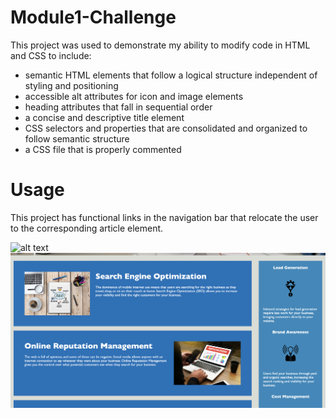 # Module1-Challenge

This project was used to demonstrate my ability to modify code in HTML and CSS to include: 

- semantic HTML elements that follow a logical structure independent of styling and positioning
- accessible alt attributes for icon and image elements
- heading attributes that fall in sequential order
- a concise and descriptive title element
- CSS selectors and properties that are consolidated and organized to follow semantic structure
- a CSS file that is properly commented

# Usage

This project has functional links in the navigation bar that relocate the user to the corresponding article element.

![alt text](assets/images/Screenshot1.png)
![alt text](assets/images/Screenshot2.png)
